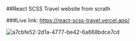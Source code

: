 ##React SCSS Travel website from scrath

###Live link: https://react-scss-travel.vercel.app/

![a7cbfe52-2d1a-4777-be42-6a668bdce7cd](https://user-images.githubusercontent.com/72483554/206418289-0c129d46-c4fb-4f0d-8145-df5446a11f9b.png)
